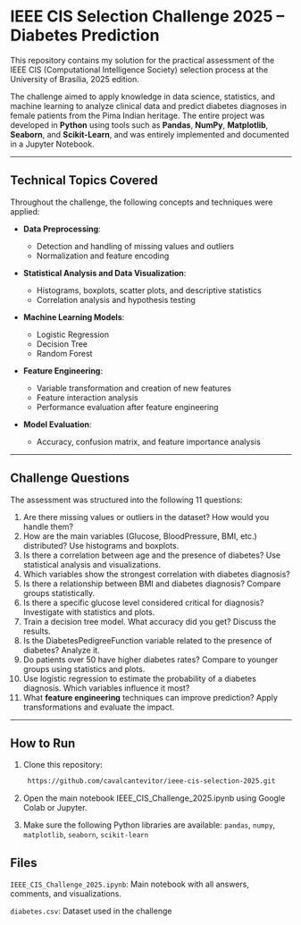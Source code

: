 # IEEE CIS Selection Challenge 2025 – Diabetes Prediction

This repository contains my solution for the practical assessment of the IEEE CIS (Computational Intelligence Society) selection process at the University of Brasília, 2025 edition.

The challenge aimed to apply knowledge in data science, statistics, and machine learning to analyze clinical data and predict diabetes diagnoses in female patients from the Pima Indian heritage. The entire project was developed in **Python** using tools such as **Pandas**, **NumPy**, **Matplotlib**, **Seaborn**, and **Scikit-Learn**, and was entirely implemented and documented in a Jupyter Notebook.

---

## Technical Topics Covered

Throughout the challenge, the following concepts and techniques were applied:

- **Data Preprocessing**:
  - Detection and handling of missing values and outliers
  - Normalization and feature encoding

- **Statistical Analysis and Data Visualization**:
  - Histograms, boxplots, scatter plots, and descriptive statistics
  - Correlation analysis and hypothesis testing

- **Machine Learning Models**:
  - Logistic Regression
  - Decision Tree
  - Random Forest

- **Feature Engineering**:
  - Variable transformation and creation of new features
  - Feature interaction analysis
  - Performance evaluation after feature engineering

- **Model Evaluation**:
  - Accuracy, confusion matrix, and feature importance analysis

---

## Challenge Questions

The assessment was structured into the following 11 questions:

1. Are there missing values or outliers in the dataset? How would you handle them?
2. How are the main variables (Glucose, BloodPressure, BMI, etc.) distributed? Use histograms and boxplots.
3. Is there a correlation between age and the presence of diabetes? Use statistical analysis and visualizations.
4. Which variables show the strongest correlation with diabetes diagnosis?
5. Is there a relationship between BMI and diabetes diagnosis? Compare groups statistically.
6. Is there a specific glucose level considered critical for diagnosis? Investigate with statistics and plots.
7. Train a decision tree model. What accuracy did you get? Discuss the results.
8. Is the DiabetesPedigreeFunction variable related to the presence of diabetes? Analyze it.
9. Do patients over 50 have higher diabetes rates? Compare to younger groups using statistics and plots.
10. Use logistic regression to estimate the probability of a diabetes diagnosis. Which variables influence it most?
11. What **feature engineering** techniques can improve prediction? Apply transformations and evaluate the impact.

---

## How to Run

1. Clone this repository:
   ```bash
    https://github.com/cavalcantevitor/ieee-cis-selection-2025.git
   
2. Open the main notebook IEEE_CIS_Challenge_2025.ipynb using Google Colab or Jupyter.

3. Make sure the following Python libraries are available: `pandas`, `numpy`, `matplotlib`, `seaborn`, `scikit-learn`

## Files

`IEEE_CIS_Challenge_2025.ipynb`: Main notebook with all answers, comments, and visualizations.

`diabetes.csv`: Dataset used in the challenge
